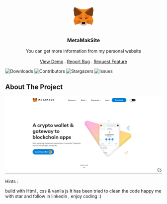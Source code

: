 <br/>
<p align="center">
  <a href="https://tama-teame-metamask.github.io/MetaMakSite/">
    <img src="assets\images\MetaMask_Fox.svg.png" alt="Logo" width="80" height="80">
  </a>

  <h3 align="center">MetaMakSite</h3>

  <p align="center">
    You can get more information from my personal website
    <br/>
    <br/>
    <a href="https://tama-teame-metamask.github.io/MetaMakSite//">View Demo</a>
    .
    <a href="https://tama-teame-metamask.github.io/MetaMakSite/issues">Report Bug</a>
    .
    <a href="https://tama-teame-metamask.github.io/MetaMakSite/issues">Request Feature</a>
  </p>
</p>

![Downloads](https://img.shields.io/github/downloads/arshiafarrokhi/BitCoinLivePrice/total) ![Contributors](https://img.shields.io/github/contributors/arshiafarrokhi/BitCoinLivePrice?color=dark-green) ![Stargazers](https://img.shields.io/github/stars/arshiafarrokhi/BitCoinLivePrice?style=social) ![Issues](https://img.shields.io/github/issues/arshiafarrokhi/BitCoinLivePrice) 

## About The Project

<img src="assets\images\Untitled.png" alt="about">

Hints :

build with Html , css & vanila js
It has been tried to clean the code
 happy me with star and follow in linkedin , enjoy coding :)

